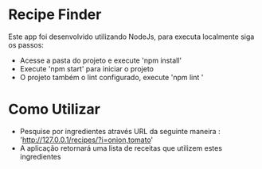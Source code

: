 # Recipe Finder

Este app foi desenvolvido utilizando NodeJs, para executa localmente siga os passos:
- Acesse a pasta do projeto e execute 'npm install'
- Execute 'npm start' para iniciar o projeto
- O projeto também o lint configurado, execute 'npm lint '

# Como Utilizar

- Pesquise por ingredientes através URL da seguinte maneira : 'http://127.0.0.1/recipes/?i=onion,tomato'
- A aplicação retornará uma lista de receitas que utilizem estes ingredientes
